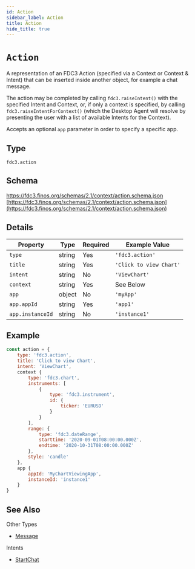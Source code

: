 ```yaml
---
id: Action
sidebar_label: Action
title: Action
hide_title: true
---
```

# `Action`

A representation of an FDC3 Action (specified via a Context or Context & Intent) that can be inserted inside another object, for example a chat message.

The action may be completed by calling `fdc3.raiseIntent()` with the specified Intent and Context, or, if only a context is specified, by calling `fdc3.raiseIntentForContext()` (which the Desktop Agent will resolve by presenting the user with a list of available Intents for the Context).

Accepts an optional `app` parameter in order to specify a specific app.

## Type

`fdc3.action`

## Schema

https://fdc3.finos.org/schemas/2.1/context/action.schema.json [https://fdc3.finos.org/schemas/2.1/context/action.schema.json](https://fdc3.finos.org/schemas/2.1/context/action.schema.json)

## Details

| Property          | Type                                      | Required | Example Value           |
|-------------------|-------------------------------------------|----------|-------------------------|
| `type`            | string                                    | Yes      | `'fdc3.action'`         |
| `title`           | string                                    | Yes      | `'Click to view Chart'` |
| `intent`          | string                                    | No       | `'ViewChart'`           |
| `context`         | string                                    | Yes      | See Below               |
| `app`             | object                                    | No       | `'myApp'`               |
| `app.appId`       | string                                    | Yes      | `'app1'`                |
| `app.instanceId`  | string                                    | No       | `'instance1'`           |

## Example

```js
const action = {
    type: 'fdc3.action',
    title: 'Click to view Chart',
    intent: 'ViewChart',
    context {
        type: 'fdc3.chart',
        instruments: [
            {
                type: 'fdc3.instrument',
                id: {
                    ticker: 'EURUSD'
                }
            }
        ],
        range: {
            type: 'fdc3.dateRange',
            starttime: '2020-09-01T08:00:00.000Z',
            endtime: '2020-10-31T08:00:00.000Z'
        },
        style: 'candle'
    },
    app {
        appId: 'MyChartViewingApp',
        instanceId: 'instance1'
    }
}
```

## See Also

Other Types

- [Message](Message)

Intents

- [StartChat](../../intents/ref/StartChat)
